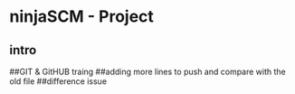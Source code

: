 # ninjaSCM - Project
## intro
##GIT & GitHUB traing 
##adding more lines to push and compare with the old file 
##difference issue
